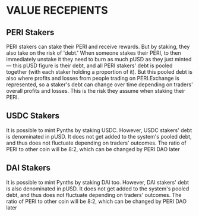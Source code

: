 # VALUE RECEPIENTS

## PERI Stakers

PERI stakers can stake their PERI and receive rewards. But by staking, they also take on the risk of 'debt.' When someone stakes their PERI, to then immediately unstake it they need to burn as much pUSD as they just minted — this pUSD figure is their debt, and all PERI stakers' debt is pooled together (with each staker holding a proportion of it). But this pooled debt is also where profits and losses from people trading on PERI.Exchange is represented, so a staker's debt can change over time depending on traders' overall profits and losses. This is the risk they assume when staking their PERI.

## USDC Stakers

It is possible to mint Pynths by staking USDC. However, USDC stakers' debt is denominated in pUSD. It does not get added to the system's pooled debt, and thus does not fluctuate depending on traders' outcomes. The ratio of PERI to other coin will be 8:2, which can be changed by PERI DAO later

## DAI Stakers

&#x20;It is possible to mint Pynths by staking DAI too. However, DAI stakers' debt is also denominated in pUSD. It does not get added to the system's pooled debt, and thus does not fluctuate depending on traders' outcomes. The ratio of PERI to other coin will be 8:2, which can be changed by PERI DAO later

#### &#x20;<a href="arbitrageurs" id="arbitrageurs"></a>
